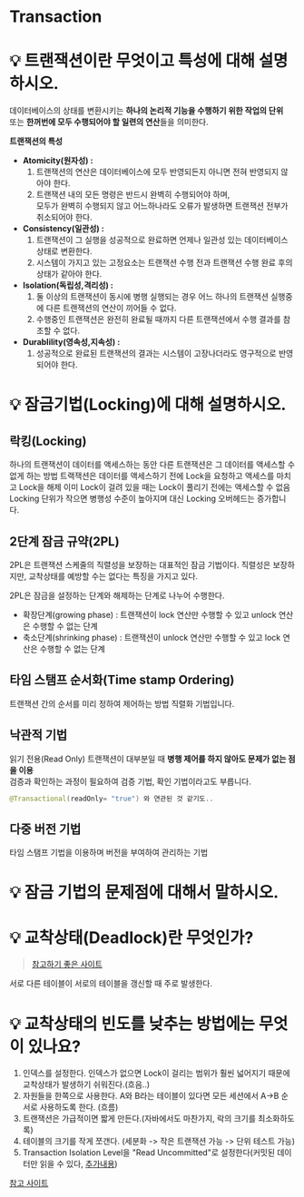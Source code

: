 # Transaction
# 💡 트랜잭션이란 무엇이고 특성에 대해 설명하시오.
데이터베이스의 상태를 변환시키는 **하나의 논리적 기능을 수행하기 위한 작업의 단위**       
또는 **한꺼번에 모두 수행되어야 할 일련의 연산**들을 의미한다.      
           
**트랜잭션의 특성**    
* **Atomicity(원자성) :**  
    1. 트랜잭션의 연산은 데이터베이스에 모두 반영되든지 아니면 전혀 반영되지 않아야 한다.   
    2. 트랜잭션 내의 모든 명령은 반드시 완벽히 수행되어야 하며,       
       모두가 완벽히 수행되지 않고 어느하나라도 오류가 발생하면 트랜잭션 전부가 취소되어야 한다.   
* **Consistency(일관성) :**   
    1. 트랜잭션이 그 실행을 성공적으로 완료하면 언제나 일관성 있는 데이터베이스 상태로 변환한다.    
    2. 시스템이 가지고 있는 고정요소는 트랜잭션 수행 전과 트랜잭션 수행 완료 후의 상태가 같아야 한다.   
* **Isolation(독립성,격리성) :**   
    1. 둘 이상의 트랜잭션이 동시에 병행 실행되는 경우 어느 하나의 트랜잭션 실행중에 다른 트랜잭션의 연산이 끼어들 수 없다.   
    2. 수행중인 트랜잭션은 완전히 완료될 때까지 다른 트랜잭션에서 수행 결과를 참조할 수 없다.   
* **Durablility(영속성,지속성) :**   
    1. 성공적으로 완료된 트랜잭션의 결과는 시스템이 고장나더라도 영구적으로 반영되어야 한다.    
      
# 💡 잠금기법(Locking)에 대해 설명하시오.   

## 락킹(Locking)
하나의 트랜잭션이 데이터를 액세스하는 동안 다른 트랜잭션은 그 데이터를 액세스할 수 없게 하는 방법
트랙잭션은 데이터를 액세스하기 전에 Lock을 요청하고 액세스를 마치고 Lock을 해제
이미 Lock이 걸려 있을 때는 Lock이 풀리기 전에는 액세스할 수 없음
Locking 단위가 작으면 병행성 수준이 높아지며 대신 Locking 오버헤드는 증가합니다.

## 2단계 잠금 규약(2PL)        
2PL은 트랜잭션 스케줄의 직렬성을 보장하는 대표적인 잠금 기법이다.
직렬성은 보장하지만, 교착상태를 예방할 수는 없다는 특징을 가지고 있다.    
    
2PL은 잠금을 설정하는 단계와 해제하는 단계로 나누어 수행한다.      
        
* 확장단계(growing phase) : 트랜잭션이 lock 연산만 수행할 수 있고 unlock 연산은 수행할 수 없는 단계
* 축소단계(shrinking phase) : 트랜잭션이 unlock 연산만 수행할 수 있고 lock 연산은 수행할 수 없는 단계
 
## 타임 스탬프 순서화(Time stamp Ordering)
트랜잭션 간의 순서를 미리 정하여 제어하는 방법
직렬화 기법입니다.
       
## 낙관적 기법    
읽기 전용(Read Only) 트랜잭션이 대부분일 때 **병행 제어를 하지 않아도 문제가 없는 점을 이용**   
검증과 확인하는 과정이 필요하여 검증 기법, 확인 기법이라고도 부릅니다.

```java
@Transactional(readOnly= "true") 와 연관된 것 같기도..
```
   
## 다중 버전 기법
타임 스탬프 기법을 이용하며 버전을 부여하여 관리하는 기법
    
# 💡 잠금 기법의 문제점에 대해서 말하시오.
# 💡 교착상태(Deadlock)란 무엇인가?
> [참고하기 좋은 사이트](https://sosopro.tistory.com/55)   
   
서로 다른 테이블이 서로의 테이블을 갱신할 때 주로 발생한다.   

   
   

# 💡 교착상태의 빈도를 낮추는 방법에는 무엇이 있나요?    
1) 인덱스를 설정한다. 인덱스가 없으면 Lock이 걸리는 범위가 훨씬 넓어지기 때문에 교착상태가 발생하기 쉬워진다.(흐음..)      
2) 자원들을 한쪽으로 사용한다. A와 B라는 테이블이 있다면 모든 세션에서 A->B 순서로 사용하도록 한다. (흐름)
3) 트랜잭션은 가급적이면 짧게 만든다.(자바에서도 마찬가지, 락의 크기를 최소화하도록)      
4) 테이블의 크기를 작게 쪼갠다. (세분화 -> 작은 트랜잭션 가능 -> 단위 테스트 가능)     
5) Transaction Isolation Level을 "Read Uncommitted"로 설정한다(커밋된 데이터만 읽을 수 있다, [추가내용](https://kuaaan.tistory.com/98))
   
[참고 사이트](https://kuaaan.tistory.com/100) 
